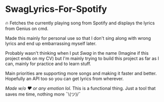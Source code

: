 # SwagLyrics-For-Spotify
:fire: Fetches the currently playing song from Spotify and displays the lyrics from Genius on cmd.

Made this mainly for personal use so that I don't sing along with wrong lyrics and end up embarrassing myself later.


Probably wasn't thinking when I put _Swag_ in the name (Imagine if this project ends on my CV) but I'm mainly trying to build this project as far as I can, mainly for practice and to learn stuff.

Main priorities are supporting more songs and making it faster and better. Hopefully an API too so you can get lyrics from wherever.

<i>Made w/o :heart: or any emotion lol.</i> 
This is a functional thing. Just a tool that saves me time, nothing more ¯\\(ツ)/¯